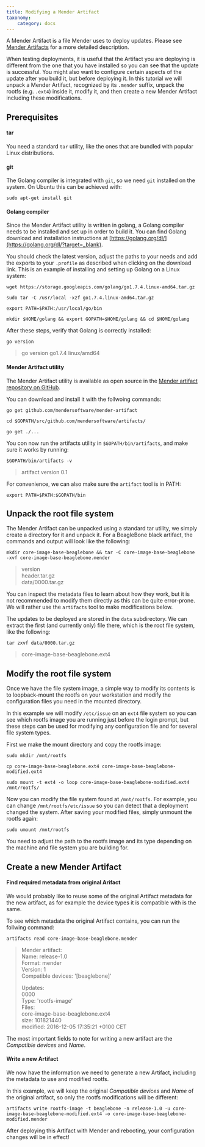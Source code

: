 ```yaml
---
title: Modifying a Mender Artifact
taxonomy:
    category: docs
---
```


A Mender Artifact is a file Mender uses to deploy updates. Please see
[Mender Artifacts](../../Architecture/Mender-Artifacts) for a more detailed
description.

When testing deployments, it is useful that the Artifact you are deploying
is different from the one that you have installed so you can see that the update is successful.
You might also want to configure certain aspects of the update after you build it,
but before deploying it. In this tutorial we will unpack a Mender Artifact, 
recognized by its `.mender` suffix, unpack the rootfs (e.g. `.ext4`) inside it,
modify it, and then create a new Mender Artifact including these modifications.


## Prerequisites

#### tar

You need a standard `tar` utility, like the ones that are bundled with popular
Linux distributions.

#### git

The Golang compiler is integrated with `git`, so we need `git` installed
on the system. On Ubuntu this can be achieved with:

```
sudo apt-get install git
```

#### Golang compiler

Since the Mender Artifact utility is written in golang,
a Golang compiler needs to be installed and set up in order to build it.
You can find Golang download and installation instructions at
[https://golang.org/dl/](https://golang.org/dl/?target=_blank).

You should check the latest version, adjust the paths to your needs
and add the exports to your `.profile` as described when
clicking on the download link.
This is an example of installing and setting up Golang on a Linux system:

```
wget https://storage.googleapis.com/golang/go1.7.4.linux-amd64.tar.gz
```

```
sudo tar -C /usr/local -xzf go1.7.4.linux-amd64.tar.gz
```

```
export PATH=$PATH:/usr/local/go/bin
```

```
mkdir $HOME/golang && export GOPATH=$HOME/golang && cd $HOME/golang
```

After these steps, verify that Golang is correctly installed:

```
go version
```

> go version go1.7.4 linux/amd64


#### Mender Artifact utility

The Mender Artifact utility is available as open source in the
[Mender artifact repository on GitHub](https://github.com/mendersoftware/mender-artifact?target=_blank).

You can download and install it with the follwoing commands:

```
go get github.com/mendersoftware/mender-artifact
```

```
cd $GOPATH/src/github.com/mendersoftware/artifacts/
```

```
go get ./...
```

You con now run the artifacts utility in `$GOPATH/bin/artifacts`, and make sure it works
by running:

```
$GOPATH/bin/artifacts -v
```

> artifact version 0.1

For convenience, we can also make sure the `artifact` tool is in PATH:

```
export PATH=$PATH:$GOPATH/bin
```


## Unpack the root file system

The Mender Artifact can be unpacked using a standard tar utility,
we simply create a directory for it and unpack it.
For a BeagleBone black artifact, the commands and output
will look like the following:

```
mkdir core-image-base-beaglebone && tar -C core-image-base-beaglebone -xvf core-image-base-beaglebone.mender
```

> version  
> header.tar.gz  
> data/0000.tar.gz  

You can inspect the metadata files to learn about how they work,
but it is not recommended to modify them directly as this can
be quite error-prone. We will rather use the `artifacts` tool to make
modifications below.

The updates to be deployed are stored in the `data` subdirectory. We
can extract the first (and currently only) file there, which is the root file system,
like the following:

```
tar zxvf data/0000.tar.gz
```

> core-image-base-beaglebone.ext4  


## Modify the root file system

Once we have the file system image, a simple way to modify its contents
is to loopback-mount the rootfs on your workstation
and modify the configuration files you need in the mounted directory.

In this example we will modify  `/etc/issue` on an `ext4` file system
so you can see which rootfs image you are running just before the login prompt,
but these steps can be used for modifying any configuration file and for
several file system types.

First we make the mount directory and copy the rootfs image:

```
sudo mkdir /mnt/rootfs
```

```
cp core-image-base-beaglebone.ext4 core-image-base-beaglebone-modified.ext4
```

```
sudo mount -t ext4 -o loop core-image-base-beaglebone-modified.ext4 /mnt/rootfs/
```

Now you can modify the file system found at `/mnt/rootfs`. For example,
you can change `/mnt/rootfs/etc/issue` so you can detect that a deployment
changed the system. After saving your modified files, simply unmount
the rootfs again:

```
sudo umount /mnt/rootfs
```

You need to adjust the path to the rootfs image and its type depending on the machine and file system you are building for.


## Create a new Mender Artifact

#### Find required metadata from original Arifact

We would probably like to reuse some of the original Artifact metadata
for the new artifact, as for example the device types it is compatible
with is the same.

To see which metadata the original Artifact contains, you can run the
follwing command:

```
artifacts read core-image-base-beaglebone.mender
```


> Mender artifact:  
>   Name: release-1.0  
>   Format: mender  
>   Version: 1  
>   Compatible devices: '[beaglebone]'  
> 
> Updates:  
>   0000  
>   Type: 'rootfs-image'  
>   Files:  
>     core-image-base-beaglebone.ext4  
>     size: 101821440  
>     modified: 2016-12-05 17:35:21 +0100 CET  

The most important fields to note for writing a new artifact are
the *Compatible devices* and *Name*.


#### Write a new Artifact

We now have the information we need to generate a new Artifact,
including the metadata to use and modified rootfs.

In this example, we will keep the original *Compatible devices*
and *Name* of the original artifact, so only the rootfs modifications
will be different:

```
artifacts write rootfs-image -t beaglebone -n release-1.0 -u core-image-base-beaglebone-modified.ext4 -o core-image-base-beaglebone-modified.mender
```

After deploying this Artifact with Mender and rebooting, your configuration changes will be in effect!
